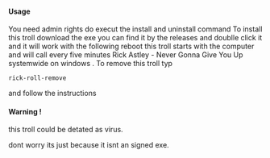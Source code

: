 #### **Usage**

You need admin rights do execut the install and uninstall command
To install this troll download the exe you can find it by the releases and doublle click it and it will work with the following reboot
this troll starts with the computer and will call every five minutes Rick Astley - Never Gonna Give You Up systemwide on windows .
To remove this troll typ

```
rick-roll-remove  
```

and follow the instructions

#### Warning !

this troll could be detated as virus.

dont worry its just because it isnt an signed exe.
